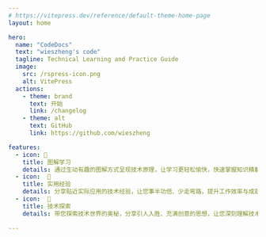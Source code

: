 ```yaml
---
# https://vitepress.dev/reference/default-theme-home-page
layout: home

hero:
  name: "CodeDocs"
  text: "wieszheng's code"
  tagline: Technical Learning and Practice Guide
  image:
    src: /rspress-icon.png
    alt: VitePress
  actions:
    - theme: brand
      text: 开始
      link: /changelog
    - theme: alt
      text: GitHub
      link: https://github.com/wieszheng

features:
  - icon: 📝
    title: 图解学习
    details: 通过生动有趣的图解方式呈现技术原理，让学习更轻松愉快，快速掌握知识精髓。
  - icon:  🚀
    title: 实用经验
    details: 分享贴近实际应用的技术经验，让您事半功倍、少走弯路，提升工作效率与成就感。
  - icon:  🌟
    title: 技术探索
    details: 带您探索技术世界的奥秘，分享引人入胜、充满创意的思想，让您深刻理解技术变革的驱动力。

---
```

<script setup lang="ts">
  import { onMounted } from 'vue'
  import { version } from '.vitepress/theme/untils/version'
 
  onMounted(() => {
    version()
  })
</script>
<confetti />

